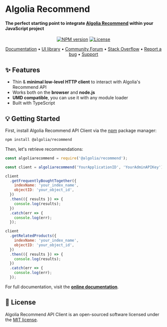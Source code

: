 <p align="center">
  <h1>Algolia Recommend</h1>

  <h4>The perfect starting point to integrate <a href="https://www.algolia.com/products/recommendations" target="_blank">Algolia Recommend</a> within your JavaScript project</h4>

  <p align="center">
    <a href="https://npmjs.org/package/@algolia/recommend"><img src="https://img.shields.io/npm/v/@algolia/recommend.svg?style=flat-square" alt="NPM version"></img></a>
    <a href="LICENSE.md"><img src="https://img.shields.io/badge/license-MIT-green.svg?style=flat-square" alt="License"></a>
  </p>
</p>

<p align="center">
  <a href="https://www.algolia.com/doc/api-client/methods/recommend/" target="_blank">Documentation</a>  •
  <a href="https://www.algolia.com/doc/ui-libraries/recommend/introduction/what-is-recommend/" target="_blank">UI library</a>  •
  <a href="https://discourse.algolia.com" target="_blank">Community Forum</a>  •
  <a href="http://stackoverflow.com/questions/tagged/algolia" target="_blank">Stack Overflow</a>  •
  <a href="https://github.com/algolia/algoliasearch-client-javascript/issues" target="_blank">Report a bug</a>  •
  <a href="https://www.algolia.com/support" target="_blank">Support</a>
</p>

## ✨ Features

- Thin & **minimal low-level HTTP client** to interact with Algolia's Recommend API
- Works both on the **browser** and **node.js**
- **UMD compatible**, you can use it with any module loader
- Built with TypeScript

## 💡 Getting Started

First, install Algolia Recommend API Client via the [npm](https://www.npmjs.com/get-npm) package manager:

```bash
npm install @algolia/recommend
```

Then, let's retrieve recommendations:

```js
const algoliarecommend = require('@algolia/recommend');

const client = algoliarecommend('YourApplicationID', 'YourAdminAPIKey');

client
  .getFrequentlyBoughtTogether({
    indexName: 'your_index_name',
    objectID: 'your_object_id',
  })
  .then(({ results }) => {
    console.log(results);
  })
  .catch(err => {
    console.log(err);
  });

client
  .getRelatedProducts({
    indexName: 'your_index_name',
    objectID: 'your_object_id',
  })
  .then(({ results }) => {
    console.log(results);
  })
  .catch(err => {
    console.log(err);
  });
```

For full documentation, visit the **[online documentation](https://www.algolia.com/doc/api-client/methods/recommend/)**.

## 📄 License

Algolia Recommend API Client is an open-sourced software licensed under the [MIT license](LICENSE.md).

